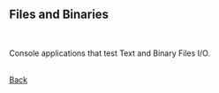 ## Files and Binaries
<br/>

Console applications that test Text and Binary Files I/O.

<br/>[Back](https://github.com/ManuCanedo/DailyCodingChallenges-Cpp) 